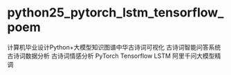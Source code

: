 # python25_pytorch_lstm_tensorflow_poem
计算机毕业设计Python+大模型知识图谱中华古诗词可视化 古诗词智能问答系统 古诗词数据分析 古诗词情感分析 PyTorch  Tensorflow LSTM 阿里千问大模型精调
